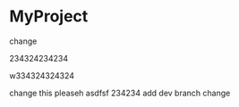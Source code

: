 # MyProject
change

234324234234


w334324324324

change this pleaseh
asdfsf 234234
add dev branch change